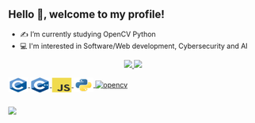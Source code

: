 ## Hello 👋, welcome to my profile!

- :writing_hand: I’m currently studying OpenCV Python
- :computer: I'm interested in Software/Web development, Cybersecurity and AI

<div align="center">
  <a href="https://github.com/VINI-DS001">
  <img height="180em" src="https://github-readme-stats.vercel.app/api?username=VINI-DS001&show_icons=true&theme=dracula&include_all_commits=true&count_private=true"/>
  <img height="180em" src="https://github-readme-stats.vercel.app/api/top-langs/?username=VINI-DS001&layout=compact&langs_count=7&theme=dracula"/>
</div>

<div style="display: inline_block"><br>
  <img align="center" img src="https://raw.githubusercontent.com/devicons/devicon/master/icons/c/c-original.svg" alt="c" width="40" height="30"/>
  <img align="center" img src="https://raw.githubusercontent.com/devicons/devicon/master/icons/cplusplus/cplusplus-original.svg" alt="cplusplus" width="40" height="30"/>
  <img align="center" img src="https://raw.githubusercontent.com/devicons/devicon/master/icons/javascript/javascript-original.svg" alt="javascript" width="40" height="30"/>
  <img align="center" img src="https://raw.githubusercontent.com/devicons/devicon/master/icons/python/python-original.svg" alt="python" width="40" height="30"/>
  <img align="center" img src="https://www.vectorlogo.zone/logos/opencv/opencv-icon.svg" alt="opencv" width="40" height="30"/>
  
</div>

##

<div>
  <a href="https://www.linkedin.com/in/viniciusdiassouza" target="_blank"><img src="https://img.shields.io/badge/-LinkedIn-%230077B5?style=for-the-badge&logo=linkedin&logoColor=white" target="_blank"></a> 
</div>
